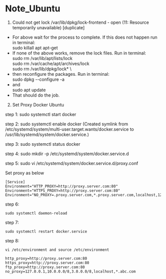 # Note_Ubuntu
1. Could not get lock /var/lib/dpkg/lock-frontend - open (11: Resource temporarily unavailable) [duplicate]
- For above wait for the process to complete. If this does not happen run in terminal:\
  sudo killall apt apt-get
- If none of the above works, remove the lock files. Run in terminal: \
  sudo rm /var/lib/apt/lists/lock \
  sudo rm /var/cache/apt/archives/lock \
  sudo rm /var/lib/dpkg/lock* \
- then reconfigure the packages. Run in terminal:\
  sudo dpkg --configure -a
- and\
  sudo apt update
- That should do the job.
2. Set Proxy Docker Ubuntu

step 1: sudo systemctl start docker

step 2: sudo systemctl enable docker
(Created symlink from /etc/systemd/system/multi-user.target.wants/docker.service to /usr/lib/systemd/system/docker.service.)

step 3: sudo systemctl status docker

step 4: sudo mkdir -p /etc/systemd/system/docker.service.d

step 5: sudo vi /etc/systemd/system/docker.service.d/proxy.conf

Set proxy as below
```
[Service]
Environment="HTTP_PROXY=http://proxy.server.com:80"
Environment="HTTPS_PROXY=http://proxy.server.com:80"
Environment="NO_PROXY=.proxy.server.com,*.proxy.server.com,localhost,127.0.0.1,::1"
```

step 6: 
```
sudo systemctl daemon-reload
```
step 7: 
```
sudo systemctl restart docker.service
```
step 8: 
```
vi /etc/environment and source /etc/environment
```
```
http_proxy=http://proxy.server.com:80
https_proxy=http://proxy.server.com:80
ftp_proxy=http://proxy.server.com:80
no_proxy=127.0.0.1,10.0.0.0/8,3.0.0.0/8,localhost,*.abc.com
```
